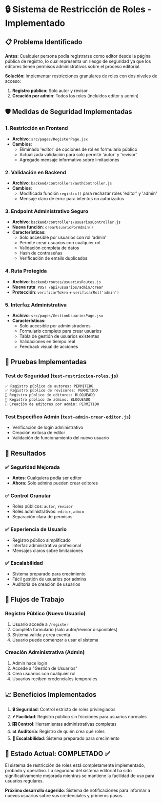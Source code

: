 # 🔒 Sistema de Restricción de Roles - Implementado

## 📋 Problema Identificado

**Antes**: Cualquier persona podía registrarse como editor desde la página pública de registro, lo cual representa un riesgo de seguridad ya que los editores tienen permisos administrativos sobre el proceso editorial.

**Solución**: Implementar restricciones granulares de roles con dos niveles de acceso:
1. **Registro público**: Solo autor y revisor
2. **Creación por admin**: Todos los roles (incluidos editor y admin)

## 🛡️ Medidas de Seguridad Implementadas

### 1. **Restricción en Frontend**
- **Archivo**: `src/pages/RegisterPage.jsx`
- **Cambios**:
  - Eliminado 'editor' de opciones de rol en formulario público
  - Actualizada validación para solo permitir 'autor' y 'revisor'
  - Agregado mensaje informativo sobre limitaciones

### 2. **Validación en Backend** 
- **Archivo**: `backend/controllers/authController.js`
- **Cambios**:
  - Modificada función `registro()` para rechazar roles 'editor' y 'admin'
  - Mensaje claro de error para intentos no autorizados

### 3. **Endpoint Administrativo Seguro**
- **Archivo**: `backend/controllers/usuariosController.js`
- **Nueva función**: `crearUsuarioPorAdmin()`
- **Características**:
  - Solo accesible por usuarios con rol 'admin'
  - Permite crear usuarios con cualquier rol
  - Validación completa de datos
  - Hash de contraseñas
  - Verificación de emails duplicados

### 4. **Ruta Protegida**
- **Archivo**: `backend/routes/usuariosRoutes.js`
- **Nueva ruta**: `POST /api/usuarios/admin/crear`
- **Protección**: `verificarToken` + `verificarRol('admin')`

### 5. **Interfaz Administrativa**
- **Archivo**: `src/pages/GestionUsuariosPage.jsx`
- **Características**:
  - Solo accesible por administradores
  - Formulario completo para crear usuarios
  - Tabla de gestión de usuarios existentes
  - Validaciones en tiempo real
  - Feedback visual de acciones

## 🧪 Pruebas Implementadas

### Test de Seguridad (`test-restriccion-roles.js`)
```bash
✅ Registro público de autores: PERMITIDO
✅ Registro público de revisores: PERMITIDO  
🚫 Registro público de editores: BLOQUEADO
🚫 Registro público de admins: BLOQUEADO
👤 Creación de editores por admin: PERMITIDO
```

### Test Específico Admin (`test-admin-crear-editor.js`)
- Verificación de login administrativo
- Creación exitosa de editor
- Validación de funcionamiento del nuevo usuario

## 🎯 Resultados

### ✅ **Seguridad Mejorada**
- **Antes**: Cualquiera podía ser editor
- **Ahora**: Solo admins pueden crear editores

### ✅ **Control Granular**
- Roles públicos: `autor`, `revisor` 
- Roles administrativos: `editor`, `admin`
- Separación clara de permisos

### ✅ **Experiencia de Usuario**
- Registro público simplificado
- Interfaz administrativa profesional
- Mensajes claros sobre limitaciones

### ✅ **Escalabilidad**
- Sistema preparado para crecimiento
- Fácil gestión de usuarios por admins
- Auditoría de creación de usuarios

## 🔗 Flujos de Trabajo

### **Registro Público (Nuevo Usuario)**
1. Usuario accede a `/register`
2. Completa formulario (solo autor/revisor disponibles)
3. Sistema valida y crea cuenta
4. Usuario puede comenzar a usar el sistema

### **Creación Administrativa (Admin)**
1. Admin hace login
2. Accede a "Gestión de Usuarios" 
3. Crea usuarios con cualquier rol
4. Usuarios reciben credenciales temporales

## 📈 Beneficios Implementados

1. **🔒 Seguridad**: Control estricto de roles privilegiados
2. **⚡ Facilidad**: Registro público sin fricciones para usuarios normales
3. **🎛️ Control**: Herramientas administrativas completas
4. **📊 Auditoría**: Registro de quién crea qué roles
5. **🚀 Escalabilidad**: Sistema preparado para crecimiento

## 🚀 Estado Actual: **COMPLETADO** ✅

El sistema de restricción de roles está completamente implementado, probado y operativo. La seguridad del sistema editorial ha sido significativamente mejorada mientras se mantiene la facilidad de uso para usuarios regulares.

**Próximo desarrollo sugerido**: Sistema de notificaciones para informar a nuevos usuarios sobre sus credenciales y primeros pasos.
